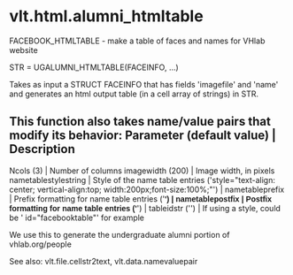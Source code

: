 # vlt.html.alumni_htmltable

  FACEBOOK_HTMLTABLE - make a table of faces and names for VHlab website
 
  STR = UGALUMNI_HTMLTABLE(FACEINFO, ...)
 
  Takes as input a STRUCT FACEINFO that has fields 'imagefile' and 'name'
  and generates an html output table (in a cell array of strings) in STR.
  
  This function also takes name/value pairs that modify its behavior:
  Parameter (default value)    | Description
  ----------------------------------------------------------------
  Ncols (3)                    | Number of columns
  imagewidth (200)             | Image width, in pixels
  nametablestylestring         |    Style of the name table entries 
    ('style="text-align: center; vertical-align:top; width:200px;font-size:100%;"')  | 
  nametableprefix              | Prefix formatting for name table entries
   ('<font face="veranda, sans-serif"><b>')      | 
  nametablepostfix             | Postfix formatting for name table entries
   ('</b></font>')             |
  tableidstr ('')              | If using a style, could be ' id="facebooktable"' for example
 
  We use this to generate the undergraduate alumni portion of 
  vhlab.org/people
  
  See also: vlt.file.cellstr2text, vlt.data.namevaluepair
